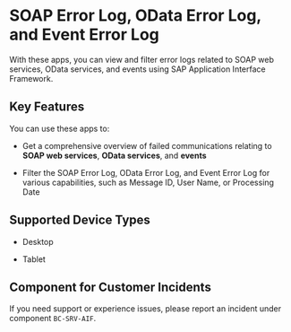 <!-- loioe5799c57d9944bf99596bd395ccced11 -->

# SOAP Error Log, OData Error Log, and Event Error Log



With these apps, you can view and filter error logs related to SOAP web services, OData services, and events using SAP Application Interface Framework.



## Key Features

You can use these apps to:



-   Get a comprehensive overview of failed communications relating to **SOAP web services**, **OData services**, and **events**

-   Filter the SOAP Error Log, OData Error Log, and Event Error Log for various capabilities, such as Message ID, User Name, or Processing Date




<a name="loioe5799c57d9944bf99596bd395ccced11__supported_devices"/>

## Supported Device Types

-   Desktop

-   Tablet




<a name="loioe5799c57d9944bf99596bd395ccced11__customer_component"/>

## Component for Customer Incidents

If you need support or experience issues, please report an incident under component `BC-SRV-AIF`.

